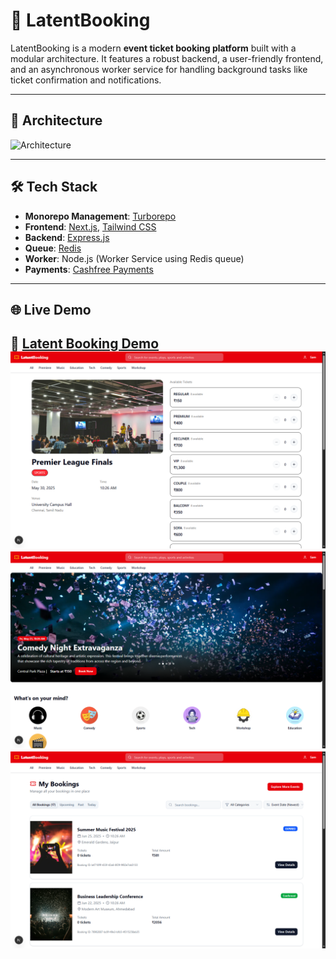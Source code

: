 # 🏨 LatentBooking

LatentBooking is a modern **event ticket booking platform** built with a modular architecture. It features a robust backend, a user-friendly frontend, and an asynchronous worker service for handling background tasks like ticket confirmation and notifications.

---

## 🧱 Architecture

![Architecture](![Architecture](./public/image.png)) 

---

## 🛠️ Tech Stack

- **Monorepo Management**: [Turborepo](https://turbo.build/repo)
- **Frontend**: [Next.js](https://nextjs.org/), [Tailwind CSS](https://tailwindcss.com/)
- **Backend**: [Express.js](https://expressjs.com/)
- **Queue**: [Redis](https://redis.io/)
- **Worker**: Node.js (Worker Service using Redis queue)
- **Payments**: [Cashfree Payments](https://www.cashfree.com/)

---

## 🌐 Live Demo

🔗 [Latent Booking Demo](https://youtu.be/5KvjmBqGtZk?si=BGtagXxgJ2Wtomil)  
![Booking Page](./public/image-1.png)
![Home Page](./public/image-2.png)
![Booking history page](./public/image-3.png)
---